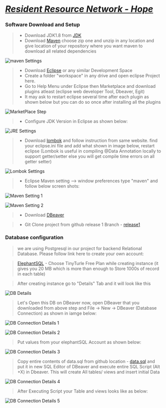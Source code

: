 # <ins>*Resident Resource Network - Hope* </ins>

### Software Download and Setup

> - Download JDK1.8 from [JDK](https://www.oracle.com/java/technologies/javase/javase-jdk8-downloads.html)
> - Download [Maven](https://maven.apache.org/download.cgi#) choose zip one and unzip in any location and give location of your repository where you want maven to download all related dependencies

 ![maven Settings](/images/project_setup/mavenSettings.png?raw=true)
 
> - Download [Eclipse](https://www.eclipse.org/downloads/) or any similar Development Space
> - Create a folder "workspace" in any drive and open eclipse Project here.
> - Go to Help Menu under Eclipse then Marketplace and download plugins atleast (eclipse web developer Tool, Dbeaver, Egit)
> - It may ask to restart eclipse several time after each plugin as shown below but you can do so once after installing all the plugins

 ![MarketPlace Step](https://github.com/FFGResidentResource/hope/blob/Release1/src/main/resources/public/images/project_setup/EclipsePlugins.png?raw=true)

> - Configure JDK Version in Eclipse as shown below:
 
 ![JRE Settings](https://github.com/FFGResidentResource/hope/blob/Release1/src/main/resources/public/images/project_setup/JDK-Setting.png?raw=true)

> - Download [lombok](https://projectlombok.org/download) and follow instruction from same website. find your eclipse.ini file and add what shown in image below, restart eclipse (Lombok is useful in compiling @Data Annotation locally to support getter/setter else you will get compile time errors on all getter setter)
 
 ![Lombok Settings](https://github.com/FFGResidentResource/hope/blob/Release1/src/main/resources/public/images/project_setup/lombok-Setting.png?raw=true)
 
> - Eclipse Maven setting --> window preferences type "maven" and follow below screen shots:

 ![Maven Setting 1](https://github.com/FFGResidentResource/hope/blob/Release1/src/main/resources/public/images/project_setup/eclipse-maven-setting.png?raw=true)

 ![Maven Setting 2](https://github.com/FFGResidentResource/hope/blob/Release1/src/main/resources/public/images/project_setup/eclipse-maven-setting2.png?raw=true)
 
> - Download [DBeaver](https://dbeaver.io/download/)

> - Git Clone project from github release 1 Branch - [release1](https://github.com/FFGResidentResource/hope.git)

### Database configuration

> we are using Postgresql in our project for backend Relational Database. Please follow link here to create your own account:

> [ElephantSQL](https://www.elephantsql.com/) - Choose TinyTurle Free Plan while creating instance (it gives you 20 MB which is more than enough to Store 1000s of record in each table)
 
> After creating instance go to "Details" Tab and it will look like this

 ![DB Details](https://github.com/FFGResidentResource/hope/blob/Release1/src/main/resources/public/images/project_setup/ElephantSQL-DB-Example.png?raw=true)
 
> Let's Open this DB on DBeaver now, open DBeaver that you downloaded from above step and File -> New -> DBeaver (Database Connection) as shown in iamge below:

 ![DB Connection Details 1](https://github.com/FFGResidentResource/hope/blob/Release1/src/main/resources/public/images/project_setup/dbeaver-conn-1.png?raw=true)

 ![DB Connection Details 2](https://github.com/FFGResidentResource/hope/blob/Release1/src/main/resources/public/images/project_setup/dbeaver-conn-2.png?raw=true)

> Put values from your elephantSQL Account as shown below:

 ![DB Connection Details 3](https://github.com/FFGResidentResource/hope/blob/Release1/src/main/resources/public/images/project_setup/dbeaver-conn-3.png?raw=true) 
 
> Copy entire contents of data.sql from github location - [data.sql](https://github.com/FFGResidentResource/hope/blob/Release1/src/main/resources/data/data.sql) and put it in new SQL Editor of DBeaver and execute entire SQL Script (Alt +X) in Dbeaver. This will create All tables/ views and insert initial Data

 ![DB Connection Details 4](https://github.com/FFGResidentResource/hope/blob/Release1/src/main/resources/public/images/project_setup/dbeaver-conn-4.png?raw=true) 
 
> After Executing Script your Table and views looks like as below:

 ![DB Connection Details 5](https://github.com/FFGResidentResource/hope/blob/Release1/src/main/resources/public/images/project_setup/dbeaver-conn-5.png?raw=true) 
 
